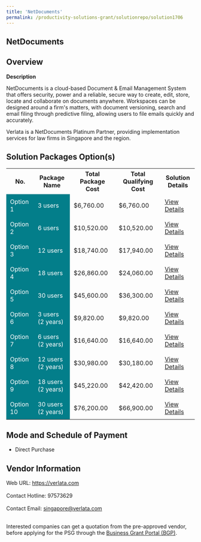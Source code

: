 ```yaml
---
title: 'NetDocuments'
permalink: /productivity-solutions-grant/solutionrepo/solution1706
---
```


## NetDocuments

## Overview

**Description**

NetDocuments is a cloud-based Document & Email Management System that offers security, power and a reliable, secure way to create, edit, store, locate and collaborate on documents anywhere. Workspaces can be designed around a firm's matters, with document versioning, search and email filing through predictive filing, allowing users to file emails quickly and accurately.

Verlata is a NetDocuments Platinum Partner, providing implementation services for law firms in Singapore and the region.

## Solution Packages Option(s)

<table>
<tr>
<th><b>No.</b></th>
<th><b>Package Name</b></th>
<th><b>Total Package Cost</b></th>
<th><b>Total Qualifying Cost</b></th>
<th><b>Solution Details</b></th>
</tr>
<tr>
<td style='padding: 10px; background-color: #037E8A; color: #FFFFFF;'>Option 1</td>
<td style='padding: 10px; background-color: #037E8A; color: #FFFFFF;'>3 users</td>
<td style='padding: 10px;'>$6,760.00</td>
<td style='padding: 10px;'>$6,760.00</td>
<td style='padding: 10px;'><a href='/images/psg/Verlata_20220183_Desensitised_Annex_3_Part_1.pdf' target='_blank'>View Details</a></td>
</tr>
<tr>
<td style='padding: 10px; background-color: #037E8A; color: #FFFFFF;'>Option 2</td>
<td style='padding: 10px; background-color: #037E8A; color: #FFFFFF;'>6 users</td>
<td style='padding: 10px;'>$10,520.00</td>
<td style='padding: 10px;'>$10,520.00</td>
<td style='padding: 10px;'><a href='/images/psg/Verlata_20220183_Desensitised_Annex_3_Part_2.pdf' target='_blank'>View Details</a></td>
</tr>
<tr>
<td style='padding: 10px; background-color: #037E8A; color: #FFFFFF;'>Option 3</td>
<td style='padding: 10px; background-color: #037E8A; color: #FFFFFF;'>12 users</td>
<td style='padding: 10px;'>$18,740.00</td>
<td style='padding: 10px;'>$17,940.00</td>
<td style='padding: 10px;'><a href='/images/psg/Verlata_20220183_Desensitised_Annex_3_Part_3.pdf' target='_blank'>View Details</a></td>
</tr>
<tr>
<td style='padding: 10px; background-color: #037E8A; color: #FFFFFF;'>Option 4</td>
<td style='padding: 10px; background-color: #037E8A; color: #FFFFFF;'>18 users</td>
<td style='padding: 10px;'>$26,860.00</td>
<td style='padding: 10px;'>$24,060.00</td>
<td style='padding: 10px;'><a href='/images/psg/Verlata_20220183_Desensitised_Annex_3_Part_4.pdf' target='_blank'>View Details</a></td>
</tr>
<tr>
<td style='padding: 10px; background-color: #037E8A; color: #FFFFFF;'>Option 5</td>
<td style='padding: 10px; background-color: #037E8A; color: #FFFFFF;'>30 users</td>
<td style='padding: 10px;'>$45,600.00</td>
<td style='padding: 10px;'>$36,300.00</td>
<td style='padding: 10px;'><a href='/images/psg/Verlata_20220183_Desensitised_Annex_3_Part_5.pdf' target='_blank'>View Details</a></td>
</tr>
<tr>
<td style='padding: 10px; background-color: #037E8A; color: #FFFFFF;'>Option 6</td>
<td style='padding: 10px; background-color: #037E8A; color: #FFFFFF;'>3 users (2 years)</td>
<td style='padding: 10px;'>$9,820.00</td>
<td style='padding: 10px;'>$9,820.00</td>
<td style='padding: 10px;'><a href='/images/psg/Verlata_Consulting_NetDocuments_100823_Desensitised_Annex3_Part1.pdf' target='_blank'>View Details</a></td>
</tr>
<tr>
<td style='padding: 10px; background-color: #037E8A; color: #FFFFFF;'>Option 7</td>
<td style='padding: 10px; background-color: #037E8A; color: #FFFFFF;'>6 users (2 years)</td>
<td style='padding: 10px;'>$16,640.00</td>
<td style='padding: 10px;'>$16,640.00</td>
<td style='padding: 10px;'><a href='/images/psg/Verlata_Consulting_NetDocuments_100823_Desensitised_Annex3_Part2.pdf' target='_blank'>View Details</a></td>
</tr>
<tr>
<td style='padding: 10px; background-color: #037E8A; color: #FFFFFF;'>Option 8</td>
<td style='padding: 10px; background-color: #037E8A; color: #FFFFFF;'>12 users (2 years)</td>
<td style='padding: 10px;'>$30,980.00</td>
<td style='padding: 10px;'>$30,180.00</td>
<td style='padding: 10px;'><a href='/images/psg/Verlata_Consulting_NetDocuments_100823_Desensitised_Annex3_Part3.pdf' target='_blank'>View Details</a></td>
</tr>
<tr>
<td style='padding: 10px; background-color: #037E8A; color: #FFFFFF;'>Option 9</td>
<td style='padding: 10px; background-color: #037E8A; color: #FFFFFF;'>18 users (2 years)</td>
<td style='padding: 10px;'>$45,220.00</td>
<td style='padding: 10px;'>$42,420.00</td>
<td style='padding: 10px;'><a href='/images/psg/Verlata_Consulting_NetDocuments_100823_Desensitised_Annex3_Part4.pdf' target='_blank'>View Details</a></td>
</tr>
<tr>
<td style='padding: 10px; background-color: #037E8A; color: #FFFFFF;'>Option 10</td>
<td style='padding: 10px; background-color: #037E8A; color: #FFFFFF;'>30 users (2 years)</td>
<td style='padding: 10px;'>$76,200.00</td>
<td style='padding: 10px;'>$66,900.00</td>
<td style='padding: 10px;'><a href='/images/psg/Verlata_Consulting_NetDocuments_100823_Desensitised_Annex3_Part5.pdf' target='_blank'>View Details</a></td>
</tr>
</table>

## Mode and Schedule of Payment

 - Direct Purchase

## Vendor Information

 Web URL: https://verlata.com <br><br>Contact Hotline: 97573629 <br><br>Contact Email: singapore@verlata.com <br><br>

Interested companies can get a quotation from the pre-approved vendor, before applying for the PSG through the <a href='https://www.businessgrants.gov.sg/' target='_blank' rel='noopener'>Business Grant Portal (BGP)</a>.

<script src="/jquery/resize-tables.js"></script>
